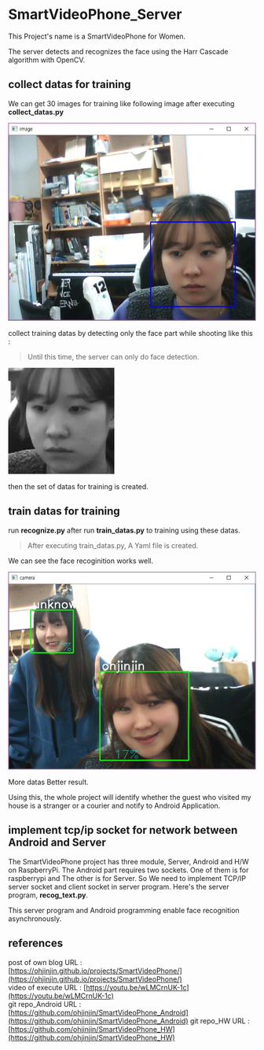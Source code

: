 # SmartVideoPhone_Server
This Project's name is a SmartVideoPhone for Women.

The server detects and recognizes the face using the Harr Cascade algorithm with OpenCV.

## collect datas for training
We can get 30 images for training like following image after executing **collect_datas.py**


![ex_captureImage1](./collecting_ex1.jpg)


collect training datas by detecting only the face part while shooting like this :
> Until this time, the server can only do face detection.


![ex_datafortrain](./1.2.jpg)

then the set of datas for training is created.

## train datas for training
run **recognize.py** after run **train_datas.py** to training using these datas.
> After executing train_datas.py, A Yaml file is created.

We can see the face recoginition works well.

![ex_captureImage2](./test_ex1.jpg)

More datas Better result.

Using this, the whole project will identify whether the guest who visited my house is a stranger or a courier and notify to Android Application.



## implement tcp/ip socket for network between Android and Server
The SmartVideoPhone project has three module, Server, Android and H/W on RaspberryPi.
The Android part requires two sockets. One of them is for raspberrypi and The other is for Server.
So We need to implement TCP/IP server socket and client socket in server program.
Here's the server program, **recog_text.py**.

This server program and Android programming enable face recognition asynchronously.

## references
 post of own blog URL : [https://ohjinjin.github.io/projects/SmartVideoPhone/](https://ohjinjin.github.io/projects/SmartVideoPhone/)<br/>
 video of execute URL : [https://youtu.be/wLMCrnUK-1c](https://youtu.be/wLMCrnUK-1c)<br/>
 git repo_Android URL : [https://github.com/ohjinjin/SmartVideoPhone_Android](https://github.com/ohjinjin/SmartVideoPhone_Android)
 git repo_HW URL : [https://github.com/ohjinjin/SmartVideoPhone_HW](https://github.com/ohjinjin/SmartVideoPhone_HW)
